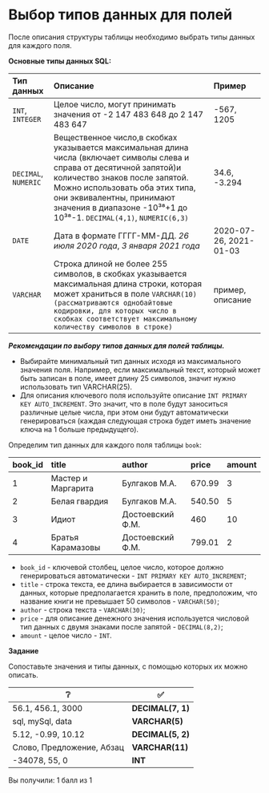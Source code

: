 # Выбор типов данных для полей

После описания структуры таблицы необходимо выбрать типы данных для каждого поля.

**Основные типы данных SQL:**

| **Тип данных**       | **Описание**                                                                                                                                                                                                                                                                                      | **Пример**             |
|:---------------------|:--------------------------------------------------------------------------------------------------------------------------------------------------------------------------------------------------------------------------------------------------------------------------------------------------|:-----------------------|
| `INT`, `INTEGER`     | Целое число, могут принимать значения от -2 147 483 648 до 2 147 483 647                                                                                                                                                                                                                          | -567, 1205             |
| `DECIMAL`, `NUMERIC` | Вещественное число,в скобках указывается максимальная длина числа (включает символы слева и справа от десятичной запятой)и количество знаков после запятой. Можно использовать оба этих типа, они эквивалентны, принимают значения в диапазоне -10³⁸+1 до 10³⁸-1. `DECIMAL(4,1)`, `NUMERIC(6,3)`  | 34.6, -3.294           |
| `DATE`               | Дата в формате ГГГГ-ММ-ДД. *26 июля 2020 года*, *3 января 2021 года*                                                                                                                                                                                                                              | 2020-07-26, 2021-01-03 |
| `VARCHAR`            | Строка длиной не более 255 символов, в скобках указывается максимальная длина строки, которая может храниться в поле `VARCHAR(10)(рассматриваются однобайтовые кодировки, для которых число в скобках соответствует максимальному количеству символов в строке)`                                  | пример, описание       |

***Рекомендации по выбору типов данных для полей таблицы.***

- Выбирайте минимальный тип данных исходя из максимального значения поля. Например, если максимальный текст, который может быть записан в поле, имеет длину 25 символов, значит нужно использовать тип VARCHAR(25).
- Для описания ключевого поля используйте описание `INT PRIMARY KEY AUTO_INCREMENT`. Это значит, что в поле будут заноситься различные целые числа, при этом они будут автоматически генерироваться (каждая следующая строка будет иметь значение ключа на 1 больше предыдущего).

Определим тип данных для каждого поля таблицы `book`:

| **book_id** | **title**          | **author**        | **price** | **amount** |
|:------------|:-------------------|:------------------|:----------|:-----------|
| 1           | Мастер и Маргарита | Булгаков М.А.     | 670.99    | 3          |
| 2           | Белая гвардия      | Булгаков М.А.     | 540.50    | 5          |
| 3           | Идиот              | Достоевский Ф.М.  | 460       | 10         |
| 4           | Братья Карамазовы  | Достоевский Ф.М.  | 799.01    | 2          |

- `book_id` - ключевой столбец, целое число, которое должно генерироваться автоматически - `INT PRIMARY KEY AUTO_INCREMENT`;
- `title` - строка текста, ее длина выбирается в зависимости от данных, которые предполагается хранить в поле, предположим, что название книги не превышает 50 символов - `VARCHAR(50)`;
- `author` - строка текста - `VARCHAR(30)`;
- `priсe` - для описание денежного значения используется числовой тип данных с двумя знаками после запятой - `DECIMAL(8,2)`;
- `amount` - целое число - `INT`.

**Задание**

Сопоставьте значения и типы данных, с помощью которых их можно описать.

| ❔                         | ✅                 |
|---------------------------|-------------------|
| 56.1, 456.1, 3000         | **DECIMAL(7, 1)** |
| sql, mySql, data          | **VARCHAR(5)**    |
| 5.12, -0.99, 10.12        | **DECIMAL(5, 2)** |
| Слово, Предложение, Абзац | **VARCHAR(11)**   |
| -34078, 55, 0             | **INT**           |

Вы получили: 1 балл из 1
